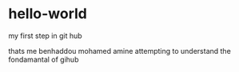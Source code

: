 # hello-world
my first step in git hub


thats me benhaddou mohamed amine
attempting to understand the fondamantal of gihub
